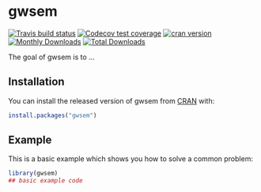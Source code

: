 # gwsem

<!-- badges: start -->
[![Travis build status](https://travis-ci.org/jpritikin/gwsem.svg?branch=master)](https://travis-ci.org/jpritikin/gwsem)
[![Codecov test coverage](https://codecov.io/gh/jpritikin/gwsem/branch/master/graph/badge.svg)](https://codecov.io/gh/jpritikin/gwsem?branch=master)
[![cran version](http://www.r-pkg.org/badges/version/gwsem)](https://cran.r-project.org/package=gwsem)
[![Monthly Downloads](http://cranlogs.r-pkg.org/badges/gwsem)](http://cranlogs.r-pkg.org/badges/gwsem)
[![Total Downloads](http://cranlogs.r-pkg.org/badges/grand-total/gwsem)](http://cranlogs.r-pkg.org/badges/grand-total/gwsem)
<!-- badges: end -->

The goal of gwsem is to ...

## Installation

You can install the released version of gwsem from [CRAN](https://CRAN.R-project.org) with:

``` r
install.packages("gwsem")
```

## Example

This is a basic example which shows you how to solve a common problem:

``` r
library(gwsem)
## basic example code
```

